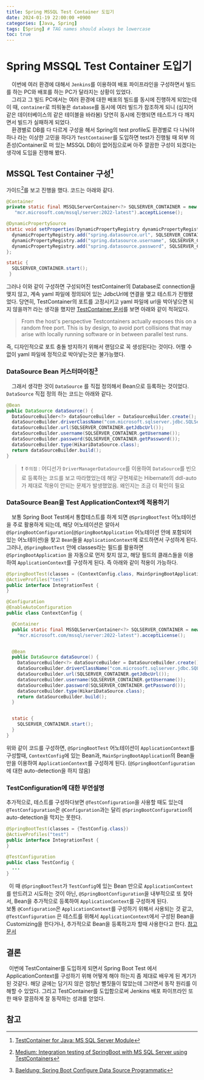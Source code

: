 ```yaml
---
title: Spring MSSQL Test Container 도입기
date: 2024-01-19 22:00:00 +0900
categories: [Java, Spring]
tags: [Spring] # TAG names should always be lowercase
toc: true
---
```


# Spring MSSQL Test Container 도입기
 
&emsp;이번에 여러 환경에 대해서 `Jenkins`를 이용하여 배포 파이프라인을 구성하면서 빌드를 하는 PC와 배포를 하는 PC가 달라지는 상황이 있었다. <br>
&emsp;그리고 그 빌드 PC에서는 여러 환경에 대한 배포의 빌드를 동시에 진행하게 되었는데 이 때, `container`로 띄워놓은 `database`를 동시에 여러 빌드가 참조하게 되니 (심지어 같은 데이터베이스의 같은 테이블을 바라봄) 당연히 동시에 진행되면 테스트가 다 깨지면서 빌드가 실패하게 되었다. <br> 
&emsp;환경별로 DB를 다 다르게 구성을 해서 Spring의 test profile도 환경별로 다 나눠야 하나 라는 이상한 고민을 하다가 `TestContainer`를 도입하면 test가 진행될 때 외부 의존성(Container로 떠 있는 MSSQL DB)이 없어짐으로써 아주 깔끔한 구성이 되겠다는 생각에 도입을 진행해 봤다.

## MSSQL Test Container 구성[^footnote1]
 가이드[^footnote3]를 보고 진행을 했다. 코드는 아래와 같다.
```java
@Container
private static final MSSQLServerContainer<?> SQLSERVER_CONTAINER = new MSSQLServerContainer<>(
   "mcr.microsoft.com/mssql/server:2022-latest").acceptLicense();

@DynamicPropertySource
static void setProperties(DynamicPropertyRegistry dynamicPropertyRegistry) {
  dynamicPropertyRegistry.add("spring.datasource.url", SQLSERVER_CONTAINER::getJdbcUrl);
  dynamicPropertyRegistry.add("spring.datasource.username", SQLSERVER_CONTAINER::getUsername);
  dynamicPropertyRegistry.add("spring.datasource.password", SQLSERVER_CONTAINER::getPassword);
};

static {
  SQLSERVER_CONTAINER.start();
 }

```
그러나 이와 같이 구성하면 구성되어진 testContainer의 Database로 connection을 맺지 않고, 계속 yaml 파일에 정의되어 있는 JdbcUrl에 연결을 맺고 테스트가 진행됐었다. 당연히, TestContainer의 포트를 고정시키고 yaml 파일에 url을 박아넣으면 되지 않을까?! 라는 생각을 했지만 [TestContainer 문서](https://java.testcontainers.org/features/networking/)를 보면 아래와 같이 적혀있다.
> From the host's perspective Testcontainers actually exposes this on a random free port. This is by design, to avoid port collisions that may arise with locally running software or in between parallel test runs.

즉, 디자인적으로 포트 충돌 방지하기 위해서 랜덤으로 꼭 생성된다는 것이다. 어쩔 수 없이 yaml 파일에 정적으로 박아넣는것은 불가능했다.

### DataSource Bean 커스터마이징[^footnote2]
&emsp;그래서 생각한 것이 `DataSource` 를 직접 정의해서 Bean으로 등록하는 것이었다. `DataSource` 직접 정의 하는 코드는 아래와 같다.
```java
@Bean
public DataSource dataSource() {
  DataSourceBuilder<?> dataSourceBuilder = DataSourceBuilder.create();
  dataSourceBuilder.driverClassName("com.microsoft.sqlserver.jdbc.SQLServerDriver");
  dataSourceBuilder.url(SQLSERVER_CONTAINER.getJdbcUrl());
  dataSourceBuilder.username(SQLSERVER_CONTAINER.getUsername());
  dataSourceBuilder.password(SQLSERVER_CONTAINER.getPassword());
  dataSourceBuilder.type(HikariDataSource.class);
  return dataSourceBuilder.build();
}
```
>❗️ `주의점` : 어디선가 `DriverManagerDataSource`를 이용하여 `DataSource`를 빈으로 등록하는 코드를 보고 따라했었는데
> 해당 구현체로는 Hibernate의 ddl-auto가 제대로 적용이 안되는 문제가 발생했었음. 왜인지는 조금 더 확인이 필요

### DataSource Bean을 Test ApplicationContext에 적용하기
&emsp;보통 Spring Boot Test에서 통합테스트를 하게 되면 `@SpringBootTest` 어노테이션을 주로 활용하게 되는데, 해당 어노테이션은 알아서 `@SpringBootConfiguration`(`@SpringBootApplication` 어노테이션 안에 포함되어 있는 어노테이션)을 찾고 `Bean`들을 `ApplicationContext`에 로드하면서 구성하게 된다. <br>
그러나, `@SpringBootTest` 안에 classes라는 필드를 활용하면 `@SpringBootApplication` 을 자동으로 먼저 찾지 않고, 
해당 필드의 클래스들을 이용하여 `ApplicationContext`를 구성하게 된다. 즉 아래와 같이 적용이 가능하다.
```java
@SpringBootTest(classes = {ContextConfig.class, MainSpringBootApplication.class})
@ActiveProfiles("test")
public interface IntegrationTest {
}

@Configuration
@EnableAutoConfiguration
public class ContextConfig {

  @Container
  public static final MSSQLServerContainer<?> SQLSERVER_CONTAINER = new MSSQLServerContainer<>(
    "mcr.microsoft.com/mssql/server:2022-latest").acceptLicense();


  @Bean
  public DataSource dataSource() {
    DataSourceBuilder<?> dataSourceBuilder = DataSourceBuilder.create();
    dataSourceBuilder.driverClassName("com.microsoft.sqlserver.jdbc.SQLServerDriver");
    dataSourceBuilder.url(SQLSERVER_CONTAINER.getJdbcUrl());
    dataSourceBuilder.username(SQLSERVER_CONTAINER.getUsername());
    dataSourceBuilder.password(SQLSERVER_CONTAINER.getPassword());
    dataSourceBuilder.type(HikariDataSource.class);
    return dataSourceBuilder.build();
  }


  static {
    SQLSERVER_CONTAINER.start();
  }
}
```
위와 같이 코드를 구성하면, `@SpringBootTest` 어노테이션이 `ApplicationContext`를 구성할때, `ContextConfig`에 있는 Bean과, `MainSpringBootApplication`의 Bean들 만을 이용하여 `ApplicationContext`를 구성하게 된다. (`@SpringBootConfiguration` 에 대한 auto-detection을 하지 않음)<br>

### TestConfiguration에 대한 부연설명
추가적으로, 테스트를 구성하다보면 `@TestConfiguration`을 사용할 때도 있는데 `@TestConfiguration`은 `@Configuration`과는 달리 `@SpringBootConfiguration`의 auto-detection을 막지는 못한다.
```java
@SpringBootTest(classes = {TestConfig.class})
@ActiveProfiles("test")
public interface IntegrationTest {
}

@TestConfiguration
public class TestConfig {
  ...
}
```
&ensp;이 때 `@SpringBootTest`가 `TestConfig`에 있는 Bean 만으로 `ApplicationContext`를 만드려고 시도하는 것이 아닌, `@SpringBootConfiguration`을 내부적으로 또 찾아서, Bean을 추가적으로 등록하여 `ApplicationContext`를 구성하게 된다. <br>
보통 `@Configuration`은 `ApplicationContext`를 구성하기 위해서 사용되는 것 같고, `@TestConfiguration` 은 테스트를 위해서 `ApplicationContext`에서 구성된 Bean을 Customizing을 한다거나, 추가적으로 Bean을 등록하고자 할때 사용한다고 한다. [참고문서](https://docs.spring.io/spring-boot/docs/current/api/org/springframework/boot/test/context/TestConfiguration.html)

## 결론
&ensp;이번에 TestContainer를 도입하게 되면서 Spring Boot Test 에서 ApplicationContext를 구성하기 위해 어떻게 해야 하는지 좀 제대로 배우게 된 계기가 된 것같다. 해당 글에는 담기지 않은 엄청난 뻘짓들이 많았는데 그러면서 동작 원리를 이해할 수 있었다. 그리고 TestContainer를 도입함으로써 Jenkins 배포 파이프라인 또한 매우 깔끔하게 잘 동작하는 성과를 얻었다.

## 참고
[^footnote1]: [TestContainer for Java: MS SQL Server Module](https://java.testcontainers.org/modules/databases/mssqlserver/)
[^footnote2]: [Baeldung: Spring Boot Configure Data Source Programmatic](https://www.baeldung.com/spring-boot-configure-data-source-programmatic)
[^footnote3]: [Medium: Integration testing of SpringBoot with MS SQL Server using TestContainers](https://tipsontech.medium.com/integration-testing-of-springboot-with-ms-sql-server-using-testcontainers-22058cb50b54)

